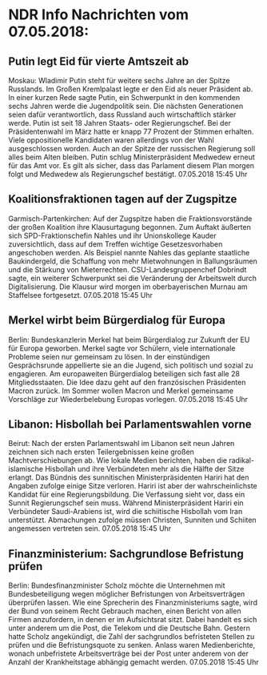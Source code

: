 # NDR Info Nachrichten vom 07.05.2018:


## Putin legt Eid für vierte Amtszeit ab
Moskau:	Wladimir Putin steht für weitere sechs Jahre an der Spitze Russlands. Im Großen Kremlpalast legte er den Eid als neuer Präsident ab. In einer kurzen Rede sagte Putin, ein Schwerpunkt in den kommenden sechs Jahren werde die Jugendpolitik sein. Die nächsten Generationen seien dafür verantwortlich, dass Russland auch wirtschaftlich stärker werde. Putin ist seit 18 Jahren Staats- oder Regierungschef. Bei der Präsidentenwahl im März hatte er knapp 77 Prozent der Stimmen erhalten. Viele oppositionelle Kandidaten waren allerdings von der Wahl ausgeschlossen worden. Auch an der Spitze der russischen Regierung soll alles beim Alten bleiben. Putin schlug Ministerpräsident Medwedew erneut für das Amt vor. Es gilt als sicher, dass das Parlament diesem Plan morgen folgt und Medwedew als Regierungschef bestätigt. 07.05.2018 15:45 Uhr 

## Koalitionsfraktionen tagen auf der Zugspitze
Garmisch-Partenkirchen:  	Auf der Zugspitze haben die Fraktionsvorstände der großen Koalition ihre Klausurtagung begonnen. Zum Auftakt äußerten sich SPD-Fraktionschefin Nahles und ihr Unionskollege Kauder zuversichtlich, dass auf dem Treffen wichtige Gesetzesvorhaben angeschoben werden. Als Beispiel nannte Nahles das geplante staatliche Baukindergeld, die Schaffung von mehr Mietwohnungen in Ballungsräumen und die Stärkung von Mieterrechten. CSU-Landesgruppenchef Dobrindt sagte, ein weiterer Schwerpunkt sei die Veränderung der Arbeitswelt durch Digitalisierung. Die Klausur wird morgen im oberbayerischen Murnau am Staffelsee fortgesetzt. 07.05.2018 15:45 Uhr 

## Merkel wirbt beim Bürgerdialog für Europa
Berlin: Bundeskanzlerin Merkel hat beim Bürgerdialog zur Zukunft der EU für Europa geworben. Merkel sagte vor Schülern, viele internationale Probleme seien nur gemeinsam zu lösen. In der einstündigen Gesprächsrunde appellierte sie an die Jugend, sich politisch und sozial zu engagieren. Am europaweiten Bürgerdialog beteiligen sich fast alle 28 Mitgliedsstaaten. Die Idee dazu geht auf den französischen Präsidenten Macron zurück. Im Sommer wollen Macron und Merkel gemeinsame Vorschläge zur Wiederbelebung Europas vorlegen. 07.05.2018 15:45 Uhr 

## Libanon: Hisbollah bei Parlamentswahlen vorne
Beirut: Nach der ersten Parlamentswahl im Libanon seit neun Jahren zeichnen sich nach ersten Teilergebnissen keine großen Machtverschiebungen ab. Wie lokale Medien berichten, haben die radikal-islamische Hisbollah und ihre Verbündeten mehr als die Hälfte der Sitze erlangt. Das Bündnis des sunnitischen Ministerpräsidenten Hariri hat den Angaben zufolge einige Sitze verloren. Hariri ist aber der wahrscheinlichste Kandidat für eine Regierungsbildung. Die Verfassung sieht vor, dass ein Sunnit Regierungschef sein muss. Während Ministerpräsident Hariri ein Verbündeter Saudi-Arabiens ist, wird die schiitische Hisbollah vom Iran unterstützt. Abmachungen zufolge müssen Christen, Sunniten und Schiiten angemessen vertreten sein. 07.05.2018 15:45 Uhr 

## Finanzministerium: Sachgrundlose Befristung prüfen
Berlin:	Bundesfinanzminister Scholz möchte die Unternehmen mit Bundesbeteiligung wegen möglicher Befristungen von Arbeitsverträgen überprüfen lassen. Wie eine Sprecherin des Finanzministeriums sagte, wird der Bund von seinem Recht Gebrauch machen, einen Bericht von allen Firmen anzufordern, in denen er im Aufsichtsrat sitzt. Dabei handelt es sich unter anderem um die Post, die Telekom und die Deutsche Bahn. Gestern hatte Scholz angekündigt, die Zahl der sachgrundlos befristeten Stellen zu prüfen und die Befristungsquote zu senken. Anlass waren Medienberichte, wonach unbefristete Arbeitsverträge bei der Post unter anderem von der Anzahl der Krankheitstage abhängig gemacht werden. 07.05.2018 15:45 Uhr 
